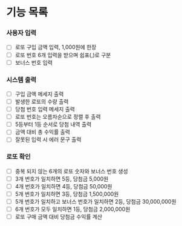 # 기능 목록
### 사용자 입력
- [ ] 로또 구입 금액 입력, 1,000원에 한장
- [ ] 로또 번호 6개 입력을 받으며 쉽표(,)로 구분
- [ ] 보너스 번호 입력

### 시스템 출력
- [ ] 구입 금액 메세지 출력
- [ ] 발생한 로또의 수량 출력
- [ ] 당첨 번호 입력 메세지 출력
- [ ] 로또 번호는 오름차순으로 정렬 후 출력
- [ ] 5등부터 1등 순서로 당첨 내역 출력
- [ ] 금액 대비 총 수익률 출력
- [ ] 잘못된 입력 시 에러 문구 출력

### 로또 확인
- [ ] 중복 되지 않는 6개의 로또 숫자와 보너스 번호 생성
- [ ] 3개 번호가 일치하면 5등, 당첨금 5,000원
- [ ] 4개 번호가 일치하면 4등, 당첨금 50,000원
- [ ] 5개 번호가 일치하면 3등, 당첨금 1,500,000원
- [ ] 5개 번호가 일치하고 보너스 번호가 일치하면 2등, 당첨금 30,000,000원
- [ ] 6개 번호가 모두 일치하면 1등, 당첨금 2,000,000원
- [ ] 로또 구매 금액 대비 당첨금 수익률 계산